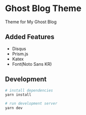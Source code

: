 # Ghost Blog Theme
Theme for My Ghost Blog
## Added Features
- Disqus
- Prism.js
- Katex
- Font(Noto Sans KR)
## Development
```bash
# install dependencies
yarn install

# run development server
yarn dev
```